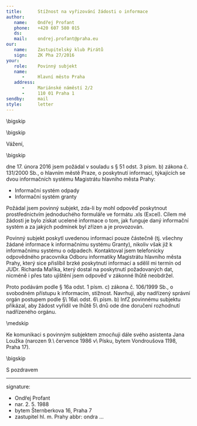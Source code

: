 ```yaml
---
title:      Stížnost na vyřizování žádosti o informace
author:
   name:    Ondřej Profant
   phone:   +420 607 580 015
   ds:      
   mail:    ondrej.profant@praha.eu
our:
   name:    Zastupitelský klub Pirátů
   sign:    ZK Pha 27/2016
your:
   role:    Povinný subjekt
   name:    
      -     Hlavní město Praha
   address:
      -     Mariánské náměstí 2/2
      -     110 01 Praha 1
sendby:     mail
style:      letter
---
```


\bigskip

\bigskip

Vážení,

\bigskip

dne 17. února 2016 jsem požádal v souladu s § 51 odst. 3 písm. b) zákona č. 131/2000 Sb., o hlavním městě Praze, o poskytnutí informací, týkajících se dvou informačních systému Magistrátu hlavního města Prahy:

- Informační systém odpady
- Informační systém granty

Požádal jsem povinný subjekt, zda-li by mohl odpověď poskytnout prostřednictvím jednoduchého formuláře ve formátu .xls (Excel). Cílem mé žádosti je bylo získat ucelené informace o tom, jak funguje daný informační systém a za jakých podmínek byl zřízen a je provozován.

Povinný subjekt poskytl uvedenou informaci pouze částečně (tj. všechny žádané informace k informačnímu systému Granty), nikoliv však již k informačnímu systému o odpadech. Kontaktoval jsem telefonicky odpovědného pracovníka Odboru informatiky Magistrátu hlavního města Prahy, který sice přislíbil brzké poskytnutí informací a sdělil mi termín od JUDr. Richarda Maříka, který dostal na poskytnutí požadovaných dat, nicméně i přes tato ujištění jsem odpověď v zákonné lhůtě neobdržel.

Proto podávám podle § 16a odst. 1 písm. c) zákona č. 106/1999 Sb., o svobodném přístupu k informacím, stížnost. Navrhuji, aby nadřízený správní orgán postupem podle §\ 16a\ odst. 6\ písm. b) InfZ povinnému subjektu přikázal, aby žádost vyřídil ve lhůtě 5\ dnů ode dne doručení rozhodnutí nadřízeného orgánu.

\medskip

Ke komunikaci s povinným subjektem zmocňuji dále svého asistenta Jana Loužka (narozen 9.\ července 1986 v\ Písku, bytem Vondroušova 1198, Praha 17). 

\bigskip

S pozdravem

---
signature: 
  - Ondřej Profant
  - nar. 2. 5. 1988
  - bytem Šternberkova 16, Praha 7
  - zastupitel hl. m. Prahy
abbr:       ondra
...
